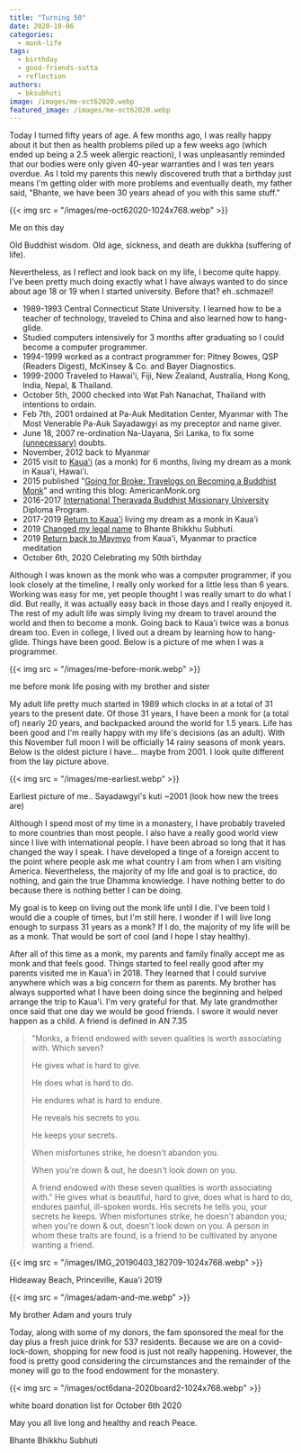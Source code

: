 ```yaml
---
title: "Turning 50"
date: 2020-10-06
categories: 
  - monk-life
tags: 
  - birthday
  - good-friends-sutta
  - reflection
authors: 
  - bksubhuti
image: /images/me-oct62020.webp
featured_image: /images/me-oct62020.webp
---
```


Today I turned fifty years of age. A few months ago, I was really happy about it but then as health problems piled up a few weeks ago (which ended up being a 2.5 week allergic reaction), I was unpleasantly reminded that our bodies were only given 40-year warranties and I was ten years overdue. As I told my parents this newly discovered truth that a birthday just means I'm getting older with more problems and eventually death, my father said, "Bhante, we have been 30 years ahead of you with this same stuff."

{{< img src = "/images/me-oct62020-1024x768.webp" >}}

Me on this day

Old Buddhist wisdom. Old age, sickness, and death are dukkha (suffering of life).

Nevertheless, as I reflect and look back on my life, I become quite happy. I've been pretty much doing exactly what I have always wanted to do since about age 18 or 19 when I started university. Before that? eh..schmazel!

- 1989-1993 Central Connecticut State University. I learned how to be a teacher of technology, traveled to China and also learned how to hang-glide.
- Studied computers intensively for 3 months after graduating so I could become a computer programmer.
- 1994-1999 worked as a contract programmer for: Pitney Bowes, QSP (Readers Digest), McKinsey & Co. and Bayer Diagnostics.
- 1999-2000 Traveled to Hawai'i, Fiji, New Zealand, Australia, Hong Kong, India, Nepal, & Thailand.
- October 5th, 2000 checked into Wat Pah Nanachat, Thailand with intentions to ordain.
- Feb 7th, 2001 ordained at Pa-Auk Meditation Center, Myanmar with The Most Venerable Pa-Auk Sayadawgyi as my preceptor and name giver.
- June 18, 2007 re-ordination Na-Uayana, Sri Lanka, to fix some [(unnecessary)](https://americanmonk.org/why-i-ordained-twice/) doubts.
- November, 2012 back to Myanmar
- 2015 visit to [Kaua'i](https://americanmonk.org/our-kuti-in-kilauea-kauai-%ef%bb%bf/) (as a monk) for 6 months, living my dream as a monk in Kaua'i, Hawai'i.
- 2015 published "[Going for Broke: Travelogs on Becoming a Buddhist Monk](https://americanmonk.org/book-going-for-broke/)" and writing this blog: AmericanMonk.org
- 2016-2017 [International Theravada Buddhist Missionary University](https://americanmonk.org/itbmu-pics-i-leave-tonight/) Diploma Program.
- 2017-2019 [Return to Kaua'i](https://americanmonk.org/category/kauai/) living my dream as a monk in Kaua'i
- 2019 [Changed my legal name](https://americanmonk.org/legal-name-change/) to Bhante Bhikkhu Subhuti.
- 2019 [Return back to Maymyo](https://americanmonk.org/on-the-way-back-home/) from Kaua'i, Myanmar to practice meditation
- October 6th, 2020 Celebrating my 50th birthday

Although I was known as the monk who was a computer programmer, if you look closely at the timeline, I really only worked for a little less than 6 years. Working was easy for me, yet people thought I was really smart to do what I did. But really, it was actually easy back in those days and I really enjoyed it. The rest of my adult life was simply living my dream to travel around the world and then to become a monk. Going back to Kaua'i twice was a bonus dream too. Even in college, I lived out a dream by learning how to hang-glide. Things have been good. Below is a picture of me when I was a programmer.

{{< img src = "/images/me-before-monk.webp" >}}

me before monk life posing with my brother and sister

My adult life pretty much started in 1989 which clocks in at a total of 31 years to the present date. Of those 31 years, I have been a monk for (a total of) nearly 20 years, and backpacked around the world for 1.5 years. Life has been good and I'm really happy with my life's decisions (as an adult). With this November full moon I will be officially 14 rainy seasons of monk years. Below is the oldest picture I have... maybe from 2001. I look quite different from the lay picture above.

{{< img src = "/images/me-earliest.webp" >}}

Earliest picture of me.. Sayadawgyi's kuti ~2001 (look how new the trees are)

Although I spend most of my time in a monastery, I have probably traveled to more countries than most people. I also have a really good world view since I live with international people. I have been abroad so long that it has changed the way I speak. I have developed a tinge of a foreign accent to the point where people ask me what country I am from when I am visiting America. Nevertheless, the majority of my life and goal is to practice, do nothing, and gain the true Dhamma knowledge. I have nothing better to do because there is nothing better I can be doing.

My goal is to keep on living out the monk life until I die. I've been told I would die a couple of times, but I'm still here. I wonder if I will live long enough to surpass 31 years as a monk? If I do, the majority of my life will be as a monk. That would be sort of cool (and I hope I stay healthy).

After all of this time as a monk, my parents and family finally accept me as monk and that feels good. Things started to feel really good after my parents visited me in Kaua'i in 2018. They learned that I could survive anywhere which was a big concern for them as parents. My brother has always supported what I have been doing since the beginning and helped arrange the trip to Kaua'i. I'm very grateful for that. My late grandmother once said that one day we would be good friends. I swore it would never happen as a child. A friend is defined in AN 7.35

> "Monks, a friend endowed with seven qualities is worth associating with. Which seven?
> 
> He gives what is hard to give.
> 
> He does what is hard to do.
> 
> He endures what is hard to endure.
> 
> He reveals his secrets to you.
> 
> He keeps your secrets.
> 
> When misfortunes strike, he doesn't abandon you.
> 
> When you're down & out, he doesn't look down on you.
> 
> A friend endowed with these seven qualities is worth associating with." He gives what is beautiful, hard to give, does what is hard to do, endures painful, ill-spoken words. His secrets he tells you, your secrets he keeps. When misfortunes strike, he doesn't abandon you; when you're down & out, doesn't look down on you. A person in whom these traits are found, is a friend to be cultivated by anyone wanting a friend.

{{< img src = "/images/IMG_20190403_182709-1024x768.webp" >}}

Hideaway Beach, Princeville, Kaua'i 2019

{{< img src = "/images/adam-and-me.webp" >}}

My brother Adam and yours truly

Today, along with some of my donors, the fam sponsored the meal for the day plus a fresh juice drink for 537 residents. Because we are on a covid-lock-down, shopping for new food is just not really happening. However, the food is pretty good considering the circumstances and the remainder of the money will go to the food endowment for the monastery.

{{< img src = "/images/oct6dana-2020board2-1024x768.webp" >}}

white board donation list for October 6th 2020

May you all live long and healthy and reach Peace.

Bhante Bhikkhu Subhuti
